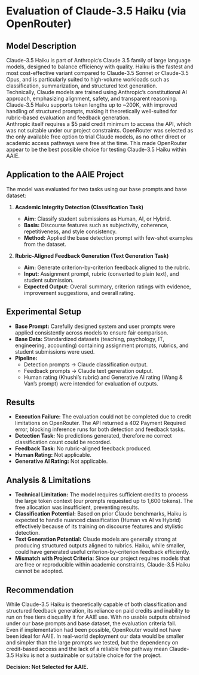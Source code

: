 # Evaluation of Claude-3.5 Haiku (via OpenRouter)

## Model Description
Claude-3.5 Haiku is part of Anthropic’s Claude 3.5 family of large language models, designed to balance efficiency with quality. Haiku is the fastest and most cost-effective variant compared to Claude-3.5 Sonnet or Claude-3.5 Opus, and is particularly suited to high-volume workloads such as classification, summarization, and structured text generation.  
Technically, Claude models are trained using Anthropic’s constitutional AI approach, emphasizing alignment, safety, and transparent reasoning. Claude-3.5 Haiku supports token lengths up to ~200K, with improved handling of structured prompts, making it theoretically well-suited for rubric-based evaluation and feedback generation.  
Anthropic itself requires a $5 paid credit minimum to access the API, which was not suitable under our project constraints. OpenRouter was selected as the only available free option to trial Claude models, as no other direct or academic access pathways were free at the time. This made OpenRouter appear to be the best possible choice for testing Claude-3.5 Haiku within AAIE.

## Application to the AAIE Project
The model was evaluated for two tasks using our base prompts and base dataset:

1. **Academic Integrity Detection (Classification Task)**  
   - **Aim:** Classify student submissions as Human, AI, or Hybrid.  
   - **Basis:** Discourse features such as subjectivity, coherence, repetitiveness, and style consistency.  
   - **Method:** Applied the base detection prompt with few-shot examples from the dataset.  

2. **Rubric-Aligned Feedback Generation (Text Generation Task)**  
   - **Aim:** Generate criterion-by-criterion feedback aligned to the rubric.  
   - **Input:** Assignment prompt, rubric (converted to plain text), and student submission.  
   - **Expected Output:** Overall summary, criterion ratings with evidence, improvement suggestions, and overall rating.  

## Experimental Setup
- **Base Prompt:** Carefully designed system and user prompts were applied consistently across models to ensure fair comparison.  
- **Base Data:** Standardized datasets (teaching, psychology, IT, engineering, accounting) containing assignment prompts, rubrics, and student submissions were used.  
- **Pipeline:**  
  - Detection prompts → Claude classification output.  
  - Feedback prompts → Claude text generation output.  
  - Human rating (Khushi’s rubric) and Generative AI rating (Wang & Van’s prompt) were intended for evaluation of outputs.  

## Results
- **Execution Failure:** The evaluation could not be completed due to credit limitations on OpenRouter. The API returned a 402 Payment Required error, blocking inference runs for both detection and feedback tasks.  
- **Detection Task:** No predictions generated, therefore no correct classification count could be recorded.  
- **Feedback Task:** No rubric-aligned feedback produced.  
- **Human Rating:** Not applicable.  
- **Generative AI Rating:** Not applicable.  

## Analysis & Limitations
- **Technical Limitation:** The model requires sufficient credits to process the large token context (our prompts requested up to 1,600 tokens). The free allocation was insufficient, preventing results.  
- **Classification Potential:** Based on prior Claude benchmarks, Haiku is expected to handle nuanced classification (Human vs AI vs Hybrid) effectively because of its training on discourse features and stylistic detection.  
- **Text Generation Potential:** Claude models are generally strong at producing structured outputs aligned to rubrics. Haiku, while smaller, could have generated useful criterion-by-criterion feedback efficiently.  
- **Mismatch with Project Criteria:** Since our project requires models that are free or reproducible within academic constraints, Claude-3.5 Haiku cannot be adopted.  

## Recommendation
While Claude-3.5 Haiku is theoretically capable of both classification and structured feedback generation, its reliance on paid credits and inability to run on free tiers disqualify it for AAIE use. With no usable outputs obtained under our base prompts and base dataset, the evaluation criteria fail.  
Even if implementation had been possible, OpenRouter would not have been ideal for AAIE. In real-world deployment our data would be smaller and simpler than the large prompts we tested, but the dependency on credit-based access and the lack of a reliable free pathway mean Claude-3.5 Haiku is not a sustainable or suitable choice for the project.  

**Decision: Not Selected for AAIE.**
